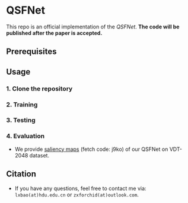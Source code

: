 # QSFNet


This repo is an official implementation of the *QSFNet*.
**The code will be published after the paper is accepted.**

## Prerequisites

## Usage

### 1. Clone the repository

### 2. Training

### 3. Testing

### 4. Evaluation

- We provide [saliency maps](https://pan.baidu.com/s/1iNippqmlOef_uHfWH33NZg) (fetch code: j9ko) of our QSFNet on VDT-2048 dataset.


## Citation



- If you have any questions, feel free to contact me via: `lxbao(at)hdu.edu.cn` or `zxforchid(at)outlook.com`.
